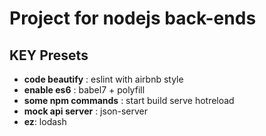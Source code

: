 # Project for nodejs back-ends

## KEY Presets
- <b>code beautify</b> : eslint with airbnb style
- <b>enable es6</b> : babel7 + polyfill
- <b>some npm commands</b> : start build serve hotreload
- <b>mock api server</b> : json-server
- <b>ez</b>: lodash